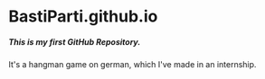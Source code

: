 # BastiParti.github.io

<h5>This is my first GitHub Repository.</h5>

<p>It's a hangman game on german, which I've made in an internship.</p>
